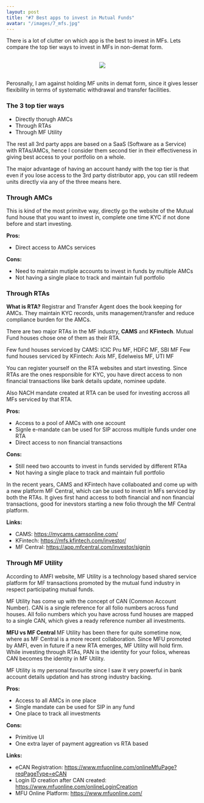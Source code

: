 ```yaml
---
layout: post
title: "#7 Best apps to invest in Mutual Funds"
avatar: "/images/7_mfs.jpg"
---
```


There is a lot of clutter on which app is the best to invest in MFs. Lets compare the top tier ways to invest in MFs in non-demat form.

<br/>
<div style="text-align:center"><img src="{{ site.baseurl }}/images/7_mfs.jpg" /></div>
<br/>

Perosnally, I am against holding MF units in demat form, since it gives lesser flexibility in terms of systematic withdrawal and transfer facilities.

### The 3 top tier ways
* Directly thorugh AMCs
* Through RTAs
* Through MF Utility

The rest all 3rd party apps are based on a SaaS (Software as a Service) with RTAs/AMCs, hence I consider them second tier in their effectiveness in giving best access to your portfolio on a whole.

The major advantage of having an account handy with the top tier is that even if you lose access to the 3rd party distributor app, you can still redeem units directly via any of the three means here.

### Through AMCs
This is kind of the most primitve way, directly go the website of the Mutual fund house that you want to invest in, complete one time KYC if not done before and start investing.

<b>Pros:</b>
* Direct access to AMCs services

<b>Cons:</b>
* Need to maintain mutiple accounts to invest in funds by multiple AMCs
* Not having a single place to track and maintain full portfolio

### Through RTAs

<b>What is RTA?</b>
Registrar and Transfer Agent does the book keeping for AMCs. They maintain KYC records, units management/transfer and reduce compliance burden for the AMCs.

There are two major RTAs in the MF industry, <b>CAMS</b> and <b>KFintech</b>. Mutual Fund houses chose one of them as their RTA.

Few fund houses serviced by CAMS: ICIC Pru MF, HDFC MF, SBI MF
Few fund houses serviced by KFintech: Axis MF, Edelweiss MF, UTI MF

You can register yourself on the RTA websites and start investing. Since RTAs are the ones responsible for KYC, you have direct access to non financial transactions like bank details update, nominee update.

Also NACH mandate created at RTA can be used for investing accross all MFs serviced by that RTA.

<b>Pros:</b>
* Access to a pool of AMCs with one account
* Signle e-mandate can be used for SIP accross multiple funds under one RTA
* Direct access to non financial transactions

<b>Cons:</b>
* Still need two accounts to invest in funds servided by different RTAa
* Not having a single place to track and maintain full portfolio

In the recent years, CAMS and KFintech have collaboated and come up with a new platform MF Central, which can be used to invest in MFs serviced by both the RTAs. It gives first hand access to both financial and non financial transactions, good for inevstors starting a new folio through the MF Central platform.

<b>Links:</b>
* CAMS: <a>https://mycams.camsonline.com/</a>
* KFintech: <a>https://mfs.kfintech.com/investor/</a>
* MF Central: <a>https://app.mfcentral.com/investor/signin</a>

### Through MF Utility
According to AMFI website, MF Utility is a technology based shared service platform for MF transactions promoted by the mutual fund industry in respect participating mutual funds.

MF Utility has come up with the concept of CAN (Common Account Number). CAN is a single reference for all folio numbers across fund houses.
All folio numbers which you have across fund houses are mapped to a single CAN, which gives a ready reference number all investments.

<b> MFU vs MF Central </b>
MF Utility has been there for quite sometime now, where as MF Central is a more recent collaboration.
Since MFU promoted by AMFI, even in future if a new RTA emerges, MF Utility will hold firm.
While investing through RTAs, PAN is the identity for your folios, whereas CAN becomes the identity in MF Utility.

MF Utility is my personal favourite since I saw it very powerful in bank account details updation and has strong industry backing.

<b>Pros:</b>
* Access to all AMCs in one place
* Single mandate can be used for SIP in any fund
* One place to track all investments

<b>Cons:</b>
* Primitive UI
* One extra layer of payment aggreation vs RTA based

<b>Links:</b>
* eCAN Registration: <a>https://www.mfuonline.com/onlineMfuPage?reqPageType=eCAN</a>
* Login ID creation after CAN created: <a>https://www.mfuonline.com/onlineLoginCreation</a>
* MFU Online Platform: <a>https://www.mfuonline.com/</a>